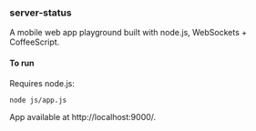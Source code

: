 ### server-status

A mobile web app playground built with node.js, WebSockets + CoffeeScript.

#### To run

Requires node.js:

    node js/app.js

App available at http://localhost:9000/.